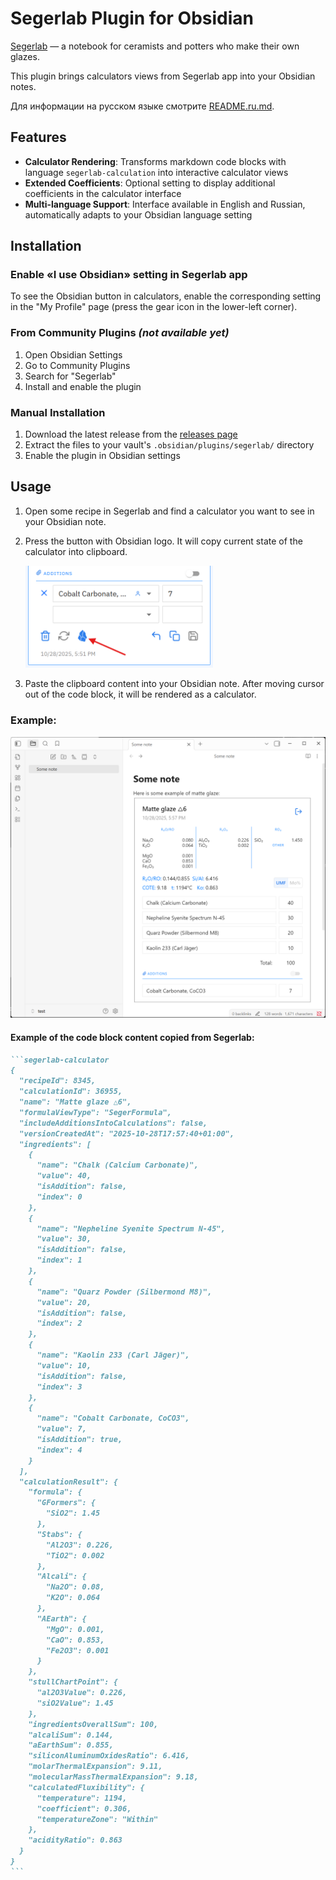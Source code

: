 # Segerlab Plugin for Obsidian

[Segerlab](https://segerlab.ru) — a notebook for ceramists	and potters who make their own glazes.

This plugin brings calculators views from Segerlab app into your Obsidian notes.

Для информации на русском языке смотрите [README.ru.md](README.ru.md).

## Features

- **Calculator Rendering**: Transforms markdown code blocks with language `segerlab-calculation` into interactive calculator views
- **Extended Coefficients**: Optional setting to display additional coefficients in the calculator interface
- **Multi-language Support**: Interface available in English and Russian, automatically adapts to your Obsidian language setting

## Installation

### Enable «I use Obsidian» setting in Segerlab app
To see the Obsidian button in calculators, enable the corresponding setting in the "My Profile" page (press the gear icon in the lower-left corner).

### From Community Plugins _(not available yet)_
1. Open Obsidian Settings
2. Go to Community Plugins
3. Search for "Segerlab"
4. Install and enable the plugin

### Manual Installation
1. Download the latest release from the [releases page](https://github.com/ksemkav/obsidian-segerlab-plugin/releases)
2. Extract the files to your vault's `.obsidian/plugins/segerlab/` directory
3. Enable the plugin in Obsidian settings

## Usage

1. Open some recipe in Segerlab and find a calculator you want to see in your Obsidian note.
2. Press the button with Obsidian logo. It will copy current state of the calculator into clipboard.

	 <img alt="obsidian_button.png" src="obsidian_button.png" width="300"/>
	 
3. Paste the clipboard content into your Obsidian note. After moving cursor out of the code block, it will be rendered as a calculator.
	 
### Example:

<img alt="example.png" src="example.png" width="720"/>

#### Example of the code block content copied from Segerlab:

````markdown
```segerlab-calculator
{
  "recipeId": 8345,
  "calculationId": 36955,
  "name": "Matte glaze △6",
  "formulaViewType": "SegerFormula",
  "includeAdditionsIntoCalculations": false,
  "versionCreatedAt": "2025-10-28T17:57:40+01:00",
  "ingredients": [
    {
      "name": "Chalk (Calcium Carbonate)",
      "value": 40,
      "isAddition": false,
      "index": 0
    },
    {
      "name": "Nepheline Syenite Spectrum N-45",
      "value": 30,
      "isAddition": false,
      "index": 1
    },
    {
      "name": "Quarz Powder (Silbermond M8)",
      "value": 20,
      "isAddition": false,
      "index": 2
    },
    {
      "name": "Kaolin 233 (Carl Jäger)",
      "value": 10,
      "isAddition": false,
      "index": 3
    },
    {
      "name": "Cobalt Carbonate, CoCO3",
      "value": 7,
      "isAddition": true,
      "index": 4
    }
  ],
  "calculationResult": {
    "formula": {
      "GFormers": {
        "SiO2": 1.45
      },
      "Stabs": {
        "Al2O3": 0.226,
        "TiO2": 0.002
      },
      "Alcali": {
        "Na2O": 0.08,
        "K2O": 0.064
      },
      "AEarth": {
        "MgO": 0.001,
        "CaO": 0.853,
        "Fe2O3": 0.001
      }
    },
    "stullChartPoint": {
      "al2O3Value": 0.226,
      "siO2Value": 1.45
    },
    "ingredientsOverallSum": 100,
    "alcaliSum": 0.144,
    "aEarthSum": 0.855,
    "siliconAluminumOxidesRatio": 6.416,
    "molarThermalExpansion": 9.11,
    "molecularMassThermalExpansion": 9.18,
    "calculatedFluxibility": {
      "temperature": 1194,
      "coefficient": 0.306,
      "temperatureZone": "Within"
    },
    "acidityRatio": 0.863
  }
}
```
````
